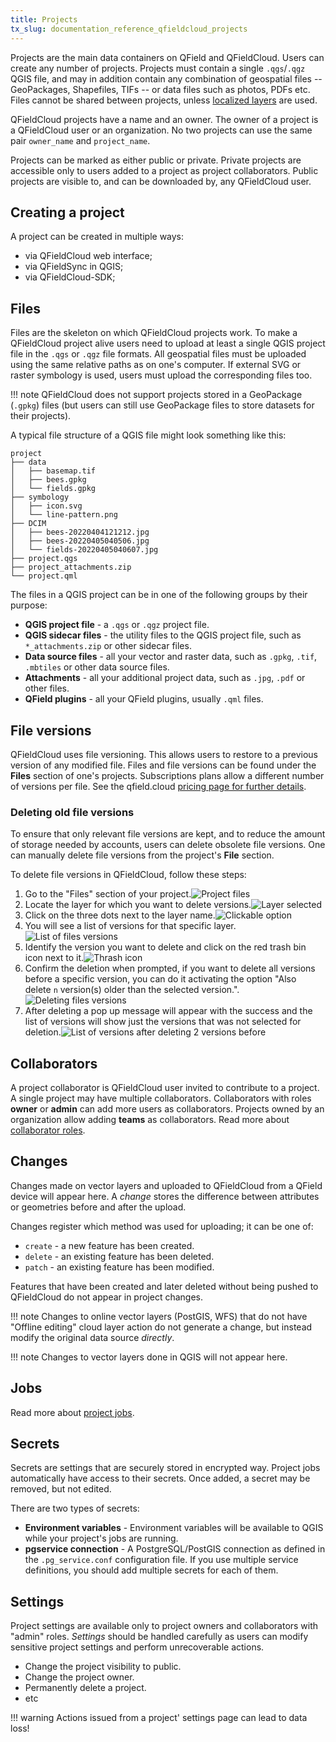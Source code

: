 ```yaml
---
title: Projects
tx_slug: documentation_reference_qfieldcloud_projects
---
```


Projects are the main data containers on QField and QFieldCloud.
Users can create any number of projects.
Projects must contain a single `.qgs`/`.qgz` QGIS file, and may in addition contain any combination of geospatial files -- GeoPackages, Shapefiles, TIFs -- or data files such as photos, PDFs etc.
Files cannot be shared between projects, unless [localized layers](../../how-to/outside-layers.md) are used.

QFieldCloud projects have a name and an owner.
The owner of a project is a QFieldCloud user or an organization.
No two projects can use the same pair `owner_name` and `project_name`.

Projects can be marked as either public or private.
Private projects are accessible only to users added to a project as project collaborators.
Public projects are visible to, and can be downloaded by, any QFieldCloud user.


## Creating a project

A project can be created in multiple ways:

- via QFieldCloud web interface;
- via QFieldSync in QGIS;
- via QFieldCloud-SDK;


## Files

Files are the skeleton on which QFieldCloud projects work.
To make a QFieldCloud project alive users need to upload at least a single QGIS project file in the `.qgs` or `.qgz` file formats.
All geospatial files must be uploaded using the same relative paths as on one's computer.
If external SVG or raster symbology is used, users must upload the corresponding files too.

!!! note
    QFieldCloud does not support projects stored in a GeoPackage (`.gpkg`) files (but users can still use GeoPackage files to store datasets for their projects).

A typical file structure of a QGIS file might look something like this:
```
project
├── data
│   ├── basemap.tif
│   ├── bees.gpkg
│   └── fields.gpkg
├── symbology
│   ├── icon.svg
│   └── line-pattern.png
├── DCIM
│   ├── bees-20220404121212.jpg
│   ├── bees-20220405040506.jpg
│   └── fields-20220405040607.jpg
├── project.qgs
├── project_attachments.zip
└── project.qml
```


The files in a QGIS project can be in one of the following groups by their purpose:

- **QGIS project file** - a `.qgs` or `.qgz` project file.
- **QGIS sidecar files** - the utility files to the QGIS project file, such as `*_attachments.zip` or other sidecar files.
- **Data source files** - all your vector and raster data, such as `.gpkg`, `.tif`, `.mbtiles` or other data source files.
- **Attachments** - all your additional project data, such as `.jpg`, `.pdf` or other files.
- **QField plugins** - all your QField plugins, usually `.qml` files.


## File versions

QFieldCloud uses file versioning. This allows users to restore to a previous version of any modified file. Files and file versions can be found under the **Files** section of one's projects. Subscriptions plans allow a different number of versions per file. See the qfield.cloud [pricing page for further details](https://qfield.cloud/pricing.html).

### Deleting old file versions

To ensure that only relevant file versions are kept, and to reduce the amount of storage needed by accounts, users can delete obsolete file versions. One can manually delete file versions from the project's **File** section.

To delete file versions in QFieldCloud, follow these steps:

1. Go to the "Files" section of your project.![Project files](../../assets/images/files_versions_for_deleting.png)
2. Locate the layer for which you want to delete versions.![Layer selected](../../assets/images/files_versions_for_deleting_2.png)
3. Click on the three dots next to the layer name.![Clickable option](../../assets/images/files_versions_for_deleting_three_dots.png)
4. You will see a list of versions for that specific layer.![List of files versions](../../assets/images/files_versions_for_deleting_files_versions.png)
5. Identify the version you want to delete and click on the red trash bin icon next to it.![Thrash icon](../../assets/images/files_versions_for_deleting_deleting_a_version.png)
6. Confirm the deletion when prompted, if you want to delete all versions before a specific version, you can do it activating the option "Also delete `n` version(s) older than the selected version.".![Deleting files versions](../../assets/images/files_versions_for_deleting_also_delete.png)
7. After deleting a pop up message will appear with the success and the list of versions will show just the versions that was not selected for deletion.![List of versions after deleting 2 versions before](../../assets/images/files_versions_for_deleting_version_remain.png)

## Collaborators

A project collaborator is QFieldCloud user invited to contribute to a project. A single project may have multiple collaborators. Collaborators with roles **owner** or **admin** can add more users as collaborators. Projects owned by an organization allow adding **teams** as collaborators. Read more about [collaborator roles](permissions.md).

## Changes

Changes made on vector layers and uploaded to QFieldCloud from a QField device will appear here. A _change_ stores the difference between attributes or geometries before and after the upload.

Changes register which method was used for uploading; it can be one of:

- `create` - a new feature has been created.
- `delete` - an existing feature has been deleted.
- `patch` - an existing feature has been modified.

Features that have been created and later deleted without being pushed to QFieldCloud do not appear in project changes.

!!! note
    Changes to online vector layers (PostGIS, WFS) that do not have "Offline editing" cloud layer action do not generate a change, but instead modify the original data source _directly_.

!!! note
    Changes to vector layers done in QGIS will not appear here.

## Jobs

Read more about [project jobs](jobs.md).

## Secrets

Secrets are settings that are securely stored in encrypted way. Project jobs automatically have access to their secrets. Once added, a secret may be removed, but not edited.

There are two types of secrets:

- **Environment variables** - Environment variables will be available to QGIS while your project's jobs are running.
- **pgservice connection** - A PostgreSQL/PostGIS connection as defined in the <code>.pg_service.conf</code> configuration file. If you use multiple service definitions, you should add multiple secrets for each of them.

## Settings

Project settings are available only to project owners and collaborators with "admin" roles. _Settings_ should be handled carefully as users can modify sensitive project settings and perform unrecoverable actions.

- Change the project visibility to public.
- Change the project owner.
- Permanently delete a project.
- etc

!!! warning
    Actions issued from a project' settings page can lead to data loss!
